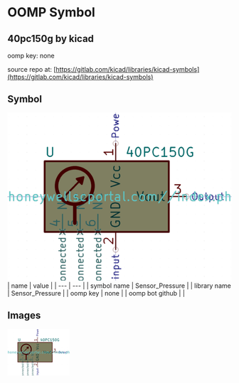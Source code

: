 # OOMP Symbol  
## 40pc150g  by kicad  
  
oomp key: none  
  
source repo at: [https://gitlab.com/kicad/libraries/kicad-symbols](https://gitlab.com/kicad/libraries/kicad-symbols)  
## Symbol  
  
[![working.png](working_600.png)](working.png)  
| name | value | 
| --- | --- | 
| symbol name | Sensor_Pressure | 
| library name | Sensor_Pressure | 
| oomp key | none | 
| oomp bot github |  | 
## Images  
  
[![working.png](working_140.png)](working.png)  
